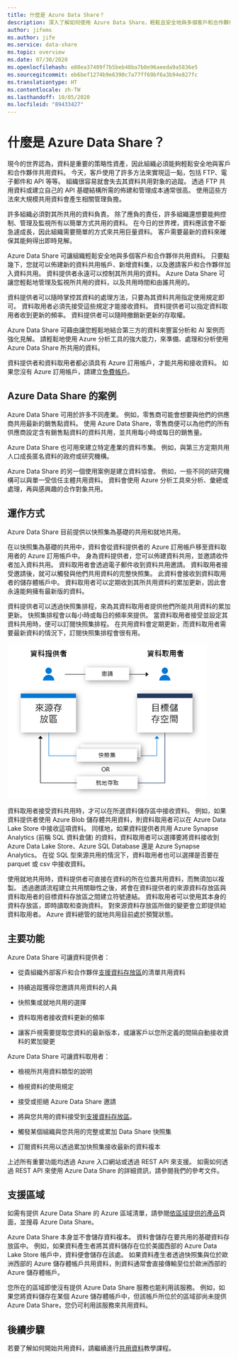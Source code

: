 ```yaml
---
title: 什麼是 Azure Data Share？
description: 深入了解如何使用 Azure Data Share，輕鬆且安全地與多個客戶和合作夥伴共用資料。
author: jifems
ms.author: jife
ms.service: data-share
ms.topic: overview
ms.date: 07/30/2020
ms.openlocfilehash: e80ea37409f7b5beb48ba7b8e96aeeda9a5836e5
ms.sourcegitcommit: eb6bef1274b9e6390c7a77ff69bf6a3b94e827fc
ms.translationtype: HT
ms.contentlocale: zh-TW
ms.lasthandoff: 10/05/2020
ms.locfileid: "89433427"
---
```

# <a name="what-is-azure-data-share"></a>什麼是 Azure Data Share？

現今的世界認為，資料是重要的策略性資產，因此組織必須能夠輕鬆安全地與客戶和合作夥伴共用資料。 今天，客戶使用了許多方法來實現這一點，包括 FTP、電子郵件和 API 等等。 組織很容易就會失去其資料共用對象的追蹤。 透過 FTP 共用資料或建立自己的 API 基礎結構所需的佈建和管理成本通常很高。 使用這些方法來大規模共用資料會產生相關管理負擔。 

許多組織必須對其所共用的資料負責。 除了應負的責任，許多組織還想要能夠控制、管理及監視所有以簡單方式共用的資料。 在今日的世界裡，資料應該會不斷急遽成長，因此組織需要簡單的方式來共用巨量資料。 客戶需要最新的資料來確保其能夠得出即時見解。

Azure Data Share 可讓組織輕鬆安全地與多個客戶和合作夥伴共用資料。 只要點幾下，您就可以佈建新的資料共用帳戶、新增資料集，以及邀請客戶和合作夥伴加入資料共用。 資料提供者永遠可以控制其所共用的資料。 Azure Data Share 可讓您輕鬆地管理及監視所共用的資料，以及共用時間和由誰共用的。 

資料提供者可以隨時掌控其資料的處理方法，只要為其資料共用指定使用規定即可。 資料取用者必須先接受這些規定才能接收資料。 資料提供者可以指定資料取用者收到更新的頻率。 資料提供者可以隨時撤銷新更新的存取權。 

Azure Data Share 可藉由讓您輕鬆地結合第三方的資料來豐富分析和 AI 案例而強化見解。 請輕鬆地使用 Azure 分析工具的強大能力，來準備、處理和分析使用 Azure Data Share 所共用的資料。 

資料提供者和資料取用者都必須具有 Azure 訂用帳戶，才能共用和接收資料。 如果您沒有 Azure 訂用帳戶，請建立[免費帳戶](https://azure.microsoft.com/free/)。

## <a name="scenarios-for-azure-data-share"></a>Azure Data Share 的案例

Azure Data Share 可用於許多不同產業。 例如，零售商可能會想要與他們的供應商共用最新的銷售點資料。 使用 Azure Data Share，零售商便可以為他們的所有供應商設定含有銷售點資料的資料共用，並共用每小時或每日的銷售量。 

Azure Data Share 也可用來建立特定產業的資料市集。 例如，與第三方定期共用人口成長匿名資料的政府或研究機構。 

Azure Data Share 的另一個使用案例是建立資料協會。 例如，一些不同的研究機構可以與單一受信任主體共用資料。 資料會使用 Azure 分析工具來分析、彙總或處理，再與感興趣的合作對象共用。 

## <a name="how-it-works"></a>運作方式

Azure Data Share 目前提供以快照集為基礎的共用和就地共用。 

在以快照集為基礎的共用中，資料會從資料提供者的 Azure 訂用帳戶移至資料取用者的 Azure 訂用帳戶中。 身為資料提供者，您可以佈建資料共用，並邀請收件者加入資料共用。 資料取用者會透過電子郵件收到資料共用邀請。 資料取用者接受邀請後，就可以觸發與他們共用資料的完整快照集。 此資料會接收到資料取用者的儲存體帳戶中。 資料取用者可以定期收到其所共用資料的累加更新，因此會永遠能夠擁有最新版的資料。 

資料提供者可以透過快照集排程，來為其資料取用者提供他們所能共用資料的累加更新。 快照集排程會以每小時或每日的頻率來提供。 當資料取用者接受並設定其資料共用時，便可以訂閱快照集排程。 在共用資料會定期更新，而資料取用者需要最新資料的情況下，訂閱快照集排程會很有用。 

![資料共用流程](media/data-share-flow.png)

資料取用者接受資料共用時，才可以在所選資料儲存區中接收資料。 例如，如果資料提供者使用 Azure Blob 儲存體共用資料，則資料取用者可以在 Azure Data Lake Store 中接收這項資料。 同樣地，如果資料提供者共用 Azure Synapse Analytics (前稱 SQL 資料倉儲) 的資料，資料取用者可以選擇要將資料接收到 Azure Data Lake Store、Azure SQL Database 還是 Azure Synapse Analytics。 在從 SQL 型來源共用的情況下，資料取用者也可以選擇是否要在 parquet 或 csv 中接收資料。 

使用就地共用時，資料提供者可直接在資料的所在位置共用資料，而無須加以複製。 透過邀請流程建立共用關聯性之後，將會在資料提供者的來源資料存放區與資料取用者的目標資料存放區之間建立符號連結。 資料取用者可以使用其本身的資料存放區，即時讀取和查詢資料。 對來源資料存放區所做的變更會立即提供給資料取用者。 Azure 資料總管的就地共用目前處於預覽狀態。

## <a name="key-capabilities"></a>主要功能

Azure Data Share 可讓資料提供者：

* 從貴組織外部客戶和合作夥伴[支援資料存放區](supported-data-stores.md)的清單共用資料

* 持續追蹤獲得您邀請共用資料的人員

* 快照集或就地共用的選擇

* 資料取用者接收資料更新的頻率

* 讓客戶視需要提取您資料的最新版本，或讓客戶以您所定義的間隔自動接收資料的累加變更

Azure Data Share 可讓資料取用者： 

* 檢視所共用資料類型的說明

* 檢視資料的使用規定

* 接受或拒絕 Azure Data Share 邀請

* 將與您共用的資料接受到[支援資料存放區](supported-data-stores.md)。

* 觸發某個組織與您共用的完整或累加 Data Share 快照集

* 訂閱資料共用以透過累加快照集接收最新的資料複本

上述所有重要功能均透過 Azure 入口網站或透過 REST API 來支援。 如需如何透過 REST API 來使用 Azure Data Share 的詳細資訊，請參閱我們的參考文件。 

## <a name="supported-regions"></a>支援區域

如需有提供 Azure Data Share 的 Azure 區域清單，請參閱[依區域提供的產品](https://azure.microsoft.com/global-infrastructure/services/?products=data-share)頁面，並搜尋 Azure Data Share。 

Azure Data Share 本身並不會儲存資料複本。 資料會儲存在要共用的基礎資料存放區中。 例如，如果資料產生者將其資料儲存在位於美國西部的 Azure Data Lake Store 帳戶中，資料便會儲存在該處。 如果資料產生者透過快照集與位於歐洲西部的 Azure 儲存體帳戶共用資料，則資料通常會直接傳輸至位於歐洲西部的 Azure 儲存體帳戶。

您所在的區域即使沒有提供 Azure Data Share 服務也能利用該服務。 例如，如果您將資料儲存在某個 Azure 儲存體帳戶中，但該帳戶所位於的區域卻尚未提供 Azure Data Share，您仍可利用該服務來共用資料。 

## <a name="next-steps"></a>後續步驟

若要了解如何開始共用資料，請繼續進行[共用資料](share-your-data.md)教學課程。
